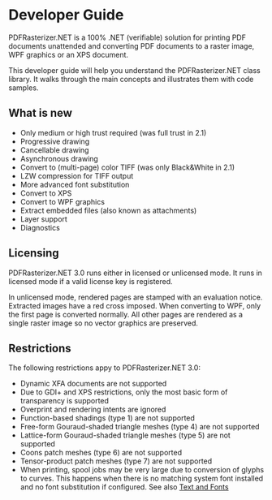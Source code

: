 # Developer Guide

PDFRasterizer.NET is a 100% .NET (verifiable) solution for printing PDF documents unattended and converting PDF documents to a raster image, WPF graphics or an XPS document.

This developer guide will help you understand the PDFRasterizer.NET class library. It walks through the main concepts and illustrates them with code samples. 

## What is new

- Only medium or high trust required (was full trust in 2.1)
- Progressive drawing
- Cancellable drawing
- Asynchronous drawing
- Convert to (multi-page) color TIFF (was only Black&White in 2.1)
- LZW compression for TIFF output
- More advanced font substitution
- Convert to XPS
- Convert to WPF graphics
- Extract embedded files (also known as attachments)
- Layer support
- Diagnostics

## Licensing

PDFRasterizer.NET 3.0 runs either in licensed or unlicensed mode. It runs in licensed mode if a valid license key is registered.

In unlicensed mode, rendered pages are stamped with an evaluation notice. Extracted images have a red cross imposed. When converting to WPF, only the first page is converted normally. All other pages are rendered as a single raster image so no vector graphics are preserved.

## Restrictions

The following restrictions appy to PDFRasterizer.NET 3.0:

- Dynamic XFA documents are not supported
- Due to GDI+ and XPS restrictions, only the most basic form of transparency is supported
- Overprint and rendering intents are ignored
- Function-based shadings (type 1) are not supported
- Free-form Gouraud-shaded triangle meshes (type 4) are not supported
- Lattice-form Gouraud-shaded triangle meshes (type 5) are not supported
- Coons patch meshes (type 6) are not supported
- Tensor-product patch meshes (type 7) are not supported
- When printing, spool jobs may be very large due to conversion of glyphs to curves. This happens when there is no matching system font installed and no font substitution if configured. See also [Text and Fonts](text-and-fonts)
